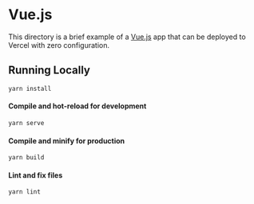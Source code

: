 # Vue.js

This directory is a brief example of a [Vue.js](https://vuejs.org/) app that can be deployed to Vercel with zero configuration.

## Running Locally

```
yarn install
```

#### Compile and hot-reload for development

```
yarn serve
```

#### Compile and minify for production

```
yarn build
```

#### Lint and fix files

```
yarn lint
```
